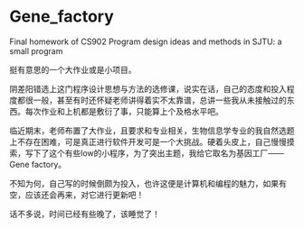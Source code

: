 # Gene_factory
Final homework of  CS902 Program design ideas and methods in SJTU: a small program

挺有意思的一个大作业或是小项目。

阴差阳错选上这门程序设计思想与方法的选修课，说实在话，自己的态度和投入程度都很一般，甚至有时还怀疑老师讲得着实不太靠谱，总讲一些我从未接触过的东西。每次作业和上机都是敷衍了事，只能算上个及格水平吧。

临近期末，老师布置了大作业，且要求和专业相关，生物信息学专业的我自然选题上不存在困难，可是真正进行软件开发可是一个大挑战。硬着头皮上，自己慢慢摸索，写下了这个有些low的小程序，为了突出主题，我给它取名为基因工厂——Gene factory。

不知为何，自己写的时候倒颇为投入，也许这便是计算机和编程的魅力，如果有空，应该还会再来，对它进行更新吧！

话不多说，时间已经有些晚了，该睡觉了！
